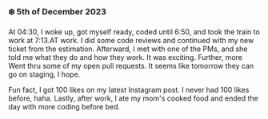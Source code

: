 ### ❄️ 5th of December 2023

At 04:30, I woke up, got myself ready, coded until 6:50, and took the train to work at 7:13.AT work. I did some code reviews and continued with my new ticket from the estimation. Afterward, I met with one of the PMs, and she told me what they do and how they work. It was exciting. Further, more Went thru some of my open pull requests. It seems like tomorrow they can go on staging, I hope.

Fun fact, I got 100 likes on my latest Instagram post. I never had 100 likes before, haha. Lastly, after work, I ate my mom's cooked food and ended the day with more coding before bed.
